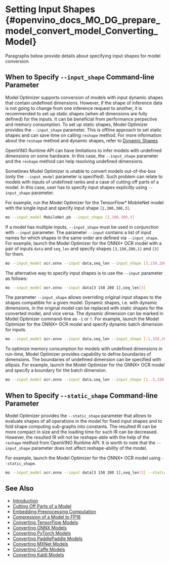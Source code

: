 # Setting Input Shapes {#openvino_docs_MO_DG_prepare_model_convert_model_Converting_Model}

Paragraphs below provide details about specifying input shapes for model conversion.

## When to Specify `--input_shape` Command-line Parameter <a name="when_to_specify_input_shapes"></a>
Model Optimizer supports conversion of models with input dynamic shapes that contain undefined dimensions.
However, if the shape of inference data is not going to change from one inference request to another,
it is recommended to set up static shapes (when all dimensions are fully defined) for the inputs.
It can be beneficial from performance perpective and memory consumption.
To set up static shapes, Model Optimizer provides the `--input_shape` parameter. This is offline approach to set static shapes and
can save time on calling `reshape` method.
For more information about the `reshape` method and dynamic shapes, refer to [Dynamic Shapes](../../../OV_Runtime_UG/ov_dynamic_shapes.md)

OpenVINO Runtime API can have limitations to infer models with undefined dimensions on some hardware.
In this case, the `--input_shape` parameter and the `reshape` method can help resolving undefined dimensions.

Sometimes Model Optimizer is unable to convert models out-of-the-box (only the `--input_model` parameter is specified).
Such problem can relate to models with inputs of undefined ranks and a case of cutting off parts of a model.
In this case, user has to specify input shapes explicitly using `--input_shape` parameter.

For example, run the Model Optimizer for the TensorFlow* MobileNet model with the single input
and specify input shape `[2,300,300,3]`.

```sh
mo --input_model MobileNet.pb --input_shape [2,300,300,3]
```

If a model has multiple inputs, `--input_shape` must be used in conjunction with `--input` parameter.
The parameter `--input` contains a list of input names for which shapes in the same order are defined via `--input_shape`.
For example, launch the Model Optimizer for the ONNX* OCR model with a pair of inputs `data` and `seq_len` 
and specify shapes `[3,150,200,1]` and `[3]` for them.

```sh
mo --input_model ocr.onnx --input data,seq_len --input_shape [3,150,200,1],[3]
```

The alternative way to specify input shapes is to use the `--input` parameter as follows:

```sh
mo --input_model ocr.onnx --input data[3 150 200 1],seq_len[3]
```

The parameter `--input_shape` allows overriding original input shapes to the shapes compatible for a given model.
Dynamic shapes, i.e. with dynamic dimensions, in the original model can be replaced with static shapes for the converted model, and vice versa.
The dynamic dimension can be marked in Model Optimizer command-line as `-1` or `?`.
For example, launch the Model Optimizer for the ONNX* OCR model and specify dynamic batch dimension for inputs.

```sh
mo --input_model ocr.onnx --input data,seq_len --input_shape [-1,150,200,1],[-1]
```

To optimize memory consumption for models with undefined dimensions in run-time, Model Optimizer provides capability to define boundaries of dimensions.
The boundaries of undefined dimension can be specified with ellipsis.
For example, launch the Model Optimizer for the ONNX* OCR model and specify a boundary for the batch dimension.

```sh
mo --input_model ocr.onnx --input data,seq_len --input_shape [1..3,150,200,1],[1..3]
```

## When to Specify `--static_shape` Command-line Parameter
Model Optimizer provides the `--static_shape` parameter that allows to evaluate shapes of all operations in the model for fixed input shapes
and to fold shape computing sub-graphs into constants. The resulted IR can be more compact in size and the loading time for such IR can be decreased.
However, the resulted IR will not be reshape-able with the help of the `reshape` method from OpenVINO Runtime API.
It is worth to note that the `--input_shape` parameter does not affect reshape-ability of the model.

For example, launch the Model Optimizer for the ONNX* OCR model using `--static_shape`.

```sh
mo --input_model ocr.onnx --input data[3 150 200 1],seq_len[3] --static_shape
```

## See Also
* [Introduction](../../Deep_Learning_Model_Optimizer_DevGuide.md)
* [Cutting Off Parts of a Model](Cutting_Model.md)
* [Embedding Preprocessing Computation](../Additional_Optimizations.md)
* [Compression of a Model to FP16](../FP16_Compression.md)
* [Converting TensorFlow Models](Convert_Model_From_TensorFlow.md)
* [Converting ONNX Models](Convert_Model_From_ONNX.md)
* [Converting PyTorch Models](Convert_Model_From_PyTorch.md)
* [Converting PaddlePaddle Models](Convert_Model_From_Paddle.md)
* [Converting MXNet Models](Convert_Model_From_MxNet.md)
* [Converting Caffe Models](Convert_Model_From_Caffe.md)
* [Converting Kaldi Models](Convert_Model_From_Kaldi.md)
